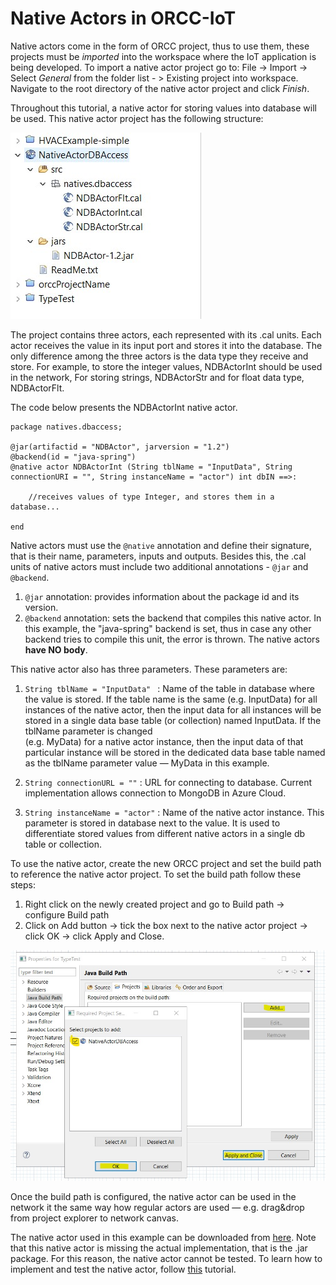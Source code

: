 # Native Actors in ORCC-IoT

Native actors come in the form of ORCC project, thus to use them, these projects must be *imported* into the workspace where the IoT application is being developed. 
To import a native actor project go to: File -> Import -> Select *General* from the folder list - > Existing project 
into workspace. Navigate to the root directory of the native actor project and click *Finish*. 

Throughout this tutorial, a native actor for storing values into database will be used.  This native actor project has the following structure: 

![NativeActor](imgs/nativeactors/prjStruct.jpg)

The project contains three actors, each represented with its .cal units. Each actor receives the value in its input port and stores it into the database. The only difference among the three actors is the data type they receive and store. For example, to store the integer values, NDBActorInt should be used in the network, For storing strings, NDBActorStr and for float data type, NDBActorFlt. 

The code below presents the NDBActorInt native actor.  

```
package natives.dbaccess;

@jar(artifactid = "NDBActor", jarversion = "1.2")
@backend(id = "java-spring") 
@native actor NDBActorInt (String tblName = "InputData", String connectionURI = "", String instanceName = "actor") int dbIN ==>:

	//receives values of type Integer, and stores them in a database...

end
```

Native actors must use the ``@native`` annotation and define their signature, that is their name, parameters, inputs and outputs. Besides this,
the .cal units of native actors must include two additional annotations - ``@jar`` and ``@backend``. 
1. ``@jar`` annotation: provides information about the package id and its version.
2. ``@backend`` annotation: sets the backend that compiles this native actor. In this example, the "java-spring" backend is set, thus in case any other backend
tries to compile this unit, the error is thrown. The native actors **have NO body**. 

This native actor also has three parameters. These parameters are: 
 
1. ``String tblName = "InputData" `` :  Name of the table in database where the value is stored. If the table name is the same (e.g. InputData) for all instances of the native actor, then 
 the input data for all instances will be stored in a single data base table (or collection) named InputData. If the tblName parameter is changed   
 (e.g. MyData) for a native actor instance, then the input data of that particular instance will be stored in the dedicated data base 
 table named as the tblName parameter value — MyData in this example.
 
2. ``String connectionURL = ""`` : URL for connecting to database. Current implementation allows connection to MongoDB in Azure Cloud. 
 
3. ``String instanceName = "actor"`` : Name of the native actor instance. This parameter is stored in database next to the value. It is used to differentiate
 stored values from different native actors in a single db table or collection. 

To use the native actor, create the new ORCC project and set the build path to reference the native actor project. To set the build path follow these steps:
1. Right click on the newly created project and go to Build path -> configure Build path 
2. Click on Add button -> tick the box next to the native actor project -> click OK -> click Apply and Close. 

![NativeActor](imgs/nativeactors/buildPath.jpg)

Once the build path is configured, the native actor can be used in the network it the same way how regular actors are used — e.g. drag&drop from project explorer
to network canvas. 

The native actor used in this example can be downloaded from [here](resources/NativeActorDBAccess.zip).
Note that this native actor is missing the actual implementation, that is the .jar package. For this reason, the native actor cannot be tested. 
To learn how to implement and test the native actor, follow [this](NativeActorImpl.md) tutorial. 